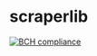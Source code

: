 # scraperlib

[![BCH compliance](https://bettercodehub.com/edge/badge/soccertools/scraperlib?branch=master)](https://bettercodehub.com/)
